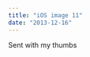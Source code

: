 ```yaml
---
title: "iOS image 11"
date: "2013-12-16"
---
```


<div class="content">
<p>Sent with my thumbs</p>
<p><a href="assets/97-photo.png" target="_blank"> <img alt="" src="/preposterous/assets/97-photo.png"/> </a></p>
</div>
